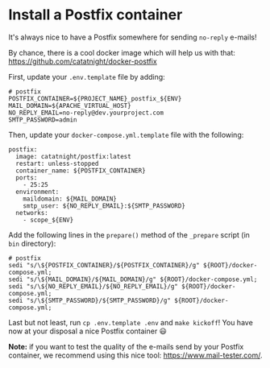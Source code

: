# Install a Postfix container

It's always nice to have a Postfix somewhere for sending `no-reply` e-mails!

By chance, there is a cool docker image which will help us with that: https://github.com/catatnight/docker-postfix

First, update your `.env.template` file by adding:

```
# postfix
POSTFIX_CONTAINER=${PROJECT_NAME}_postfix_${ENV}
MAIL_DOMAIN=${APACHE_VIRTUAL_HOST}
NO_REPLY_EMAIL=no-reply@dev.yourproject.com
SMTP_PASSWORD=admin
```

Then, update your `docker-compose.yml.template` file with the following:

```
postfix:
  image: catatnight/postfix:latest
  restart: unless-stopped
  container_name: ${POSTFIX_CONTAINER}
  ports:
    - 25:25
  environment:
    maildomain: ${MAIL_DOMAIN}
    smtp_user: ${NO_REPLY_EMAIL}:${SMTP_PASSWORD}
  networks:
    - scope_${ENV}
```

Add the following lines in the `prepare()` method of the `_prepare` script (in `bin` directory):

```
# postfix
sedi "s/\${POSTFIX_CONTAINER}/${POSTFIX_CONTAINER}/g" ${ROOT}/docker-compose.yml;
sedi "s/\${MAIL_DOMAIN}/${MAIL_DOMAIN}/g" ${ROOT}/docker-compose.yml;
sedi "s/\${NO_REPLY_EMAIL}/${NO_REPLY_EMAIL}/g" ${ROOT}/docker-compose.yml;
sedi "s/\${SMTP_PASSWORD}/${SMTP_PASSWORD}/g" ${ROOT}/docker-compose.yml;
```

Last but not least, run `cp .env.template .env` and `make kickoff`! You have now at your disposal a nice Postfix container :smiley:

**Note:** if you want to test the quality of the e-mails send by your Postfix container, we recommend using this nice tool: https://www.mail-tester.com/.
